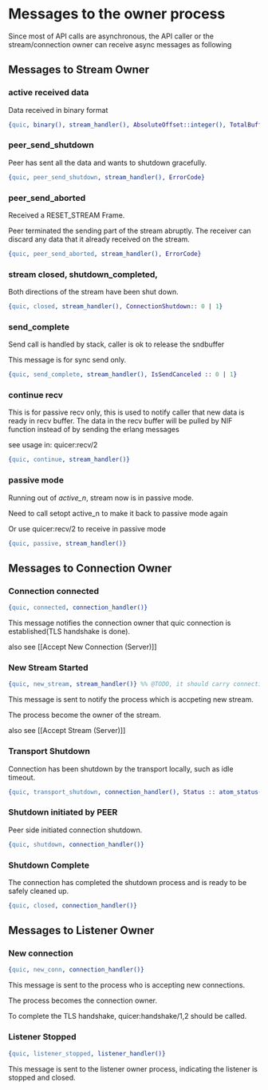 # Messages to the owner process

Since most of API calls are asynchronous, the API caller or the stream/connection owner can receive
async messages as following

## Messages to Stream Owner

### active received data

Data received in binary format

```erlang
{quic, binary(), stream_handler(), AbsoluteOffset::integer(), TotalBufferLength::integer(), Flag :: integer()}
```

### peer_send_shutdown

Peer has sent all the data and wants to shutdown gracefully.

```erlang
{quic, peer_send_shutdown, stream_handler(), ErrorCode}
```

### peer_send_aborted
Received a RESET_STREAM Frame.

Peer terminated the sending part of the stream abruptly.
The receiver can discard any data that it already received on the stream.

```erlang
{quic, peer_send_aborted, stream_handler(), ErrorCode}
```

### stream closed, shutdown_completed,

Both directions of the stream have been shut down.

```erlang
{quic, closed, stream_handler(), ConnectionShutdown:: 0 | 1}
```

### send_complete

Send call is handled by stack, caller is ok to release the sndbuffer

This message is for sync send only.

```erlang
{quic, send_complete, stream_handler(), IsSendCanceled :: 0 | 1}
```


### continue recv

This is for passive recv only, this is used to notify
caller that new data is ready in recv buffer. The data in the recv buffer
will be pulled by NIF function instead of by sending the erlang messages

see usage in: quicer:recv/2

``` erlang
{quic, continue, stream_handler()}
```

### passive mode

Running out of *active_n*, stream now is in passive mode.

Need to call setopt active_n to make it back to passive mode again

Or use quicer:recv/2 to receive in passive mode

``` erlang
{quic, passive, stream_handler()}
```

## Messages to Connection Owner

### Connection connected

``` erlang
{quic, connected, connection_handler()}
```

This message notifies the connection owner that quic connection is established(TLS handshake is done).

also see [[Accept New Connection (Server)]]


### New Stream Started

``` erlang
{quic, new_stream, stream_handler()} %% @TODO, it should carry connection_handler() as well
```

This message is sent to notify the process which is accpeting new stream.

The process become the owner of the stream.

also see [[Accept Stream (Server)]]

### Transport Shutdown

Connection has been shutdown by the transport locally, such as idle timeout.

``` erlang
{quic, transport_shutdown, connection_handler(), Status :: atom_status()}
```

### Shutdown initiated by PEER

Peer side initiated connection shutdown.

``` erlang
{quic, shutdown, connection_handler()}
```

### Shutdown Complete

The connection has completed the shutdown process and is ready to be
safely cleaned up.

``` erlang
{quic, closed, connection_handler()}
```

## Messages to Listener Owner

### New connection

``` erlang
{quic, new_conn, connection_handler()}
```

This message is sent to the process who is accepting new connections.

The process becomes the connection owner.

To complete the TLS handshake, quicer:handshake/1,2 should be called.


### Listener Stopped

```erlang
{quic, listener_stopped, listener_handler()}
```

This message is sent to the listener owner process, indicating the listener
is stopped and closed. 
